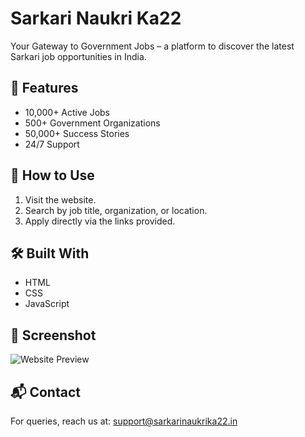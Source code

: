 # Sarkari Naukri Ka22

Your Gateway to Government Jobs – a platform to discover the latest Sarkari job opportunities in India.

## 🔎 Features

- 10,000+ Active Jobs
- 500+ Government Organizations
- 50,000+ Success Stories
- 24/7 Support

## 🚀 How to Use

1. Visit the website.
2. Search by job title, organization, or location.
3. Apply directly via the links provided.

## 🛠️ Built With

- HTML
- CSS
- JavaScript

## 📸 Screenshot

![Website Preview](screenshot.png)

## 📬 Contact

For queries, reach us at: support@sarkarinaukrika22.in
